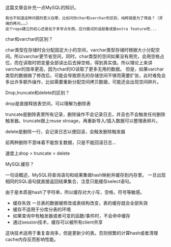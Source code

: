 这篇文章会补充一点MySQL的知识。

```
我也不知道这种问题的意义在哪，比如问你char和varchar的区别，纯粹就是为了筛选？（灵魂的拷问。。。）
这个repo建立的初心还是在于多学点东西，应付面试的话就看成是extra feature吧...
```



char和varchar的区别？

char类型在存储时会分配固定大小的空间，varchar类型存储时根据大小分配空间。所以varchar更节省空间，同时，char类型的空间如果没有用完，会用空格占位，而在读取时把变量全部读出后去掉空格，得到真实值。所以理论上来讲varchar的效率更高，因为char的IO读取了更多无用的数据。 但是，如果varchar类型的数据做了修改后，可能会导致原先的存储空间不够而需要扩张，此时难免会多出许多额外操作，比如需要重新分配空间拷贝数据，可能还会出现空间碎片。



Drop,truncate和delete的区别？

drop是直接释放表空间，可以理解为删除表

truncate是删除表里所有记录，删除操作不会记录日志，并且也不会触发任何删除触发器。truncate跟上reuse stroage，再重新导入/插入数据可以整理表碎片。

delete是删除一行，会记录日志以便回滚，会触发删除触发器

前两种删除不意味着不能恢复数据，只是不能回滚日志...

速度上drop > truncate > delete



MySQL缓存？

一句话概述，MySQL将查询语句和结果集做hash映射并缓存到内存里。 一旦出现相同的SQL语句就直接返回结果集合，注意只能缓存select语句。

由于是本质是hash了字符串，所以缓存对大小写，空格，符号等敏感。

* 缓存失效  一旦表的数据被修改或表结构改变，表的缓存就会全部失效
* 缓存不适用于分库分表的环境
* 如果查询中有触发器或者可变的函数/事件时，不会命中缓存
* 通过session技术，缓存可以被所有client共享

这块技术适用于重复查询多，但是更新少的表。否则频繁的计算hash或者清理cache内存反而影响性能。



